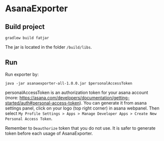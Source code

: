 # AsanaExporter

## Build project
`gradlew build fatjar`

The jar is located in the folder `/build/libs`.

## Run
Run exporter by:

`java -jar asanaexporter-all-1.0.0.jar $personalAccessToken`

personalAccessToken is an authorization token for your asana account (more: https://asana.com/developers/documentation/getting-started/auth#personal-access-token). You can generate it from asana settings panel, click on your logo (top right corner) in asana webpanel. Then select `My Profile Settings > Apps > Manage Developer Apps > Create New Personal Access Token`. 

Remember to `Deauthorize` token that you do not use. It is safer to generate token before each usage of AsanaExporter.
